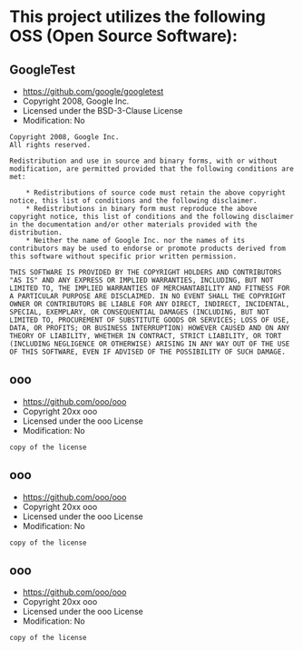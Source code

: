 # This project utilizes the following OSS (Open Source Software):

## GoogleTest
- https://github.com/google/googletest
- Copyright 2008, Google Inc.
- Licensed under the BSD-3-Clause License 
- Modification: No

```
Copyright 2008, Google Inc.
All rights reserved.

Redistribution and use in source and binary forms, with or without
modification, are permitted provided that the following conditions are
met:

    * Redistributions of source code must retain the above copyright
notice, this list of conditions and the following disclaimer.
    * Redistributions in binary form must reproduce the above
copyright notice, this list of conditions and the following disclaimer
in the documentation and/or other materials provided with the
distribution.
    * Neither the name of Google Inc. nor the names of its
contributors may be used to endorse or promote products derived from
this software without specific prior written permission.

THIS SOFTWARE IS PROVIDED BY THE COPYRIGHT HOLDERS AND CONTRIBUTORS
"AS IS" AND ANY EXPRESS OR IMPLIED WARRANTIES, INCLUDING, BUT NOT
LIMITED TO, THE IMPLIED WARRANTIES OF MERCHANTABILITY AND FITNESS FOR
A PARTICULAR PURPOSE ARE DISCLAIMED. IN NO EVENT SHALL THE COPYRIGHT
OWNER OR CONTRIBUTORS BE LIABLE FOR ANY DIRECT, INDIRECT, INCIDENTAL,
SPECIAL, EXEMPLARY, OR CONSEQUENTIAL DAMAGES (INCLUDING, BUT NOT
LIMITED TO, PROCUREMENT OF SUBSTITUTE GOODS OR SERVICES; LOSS OF USE,
DATA, OR PROFITS; OR BUSINESS INTERRUPTION) HOWEVER CAUSED AND ON ANY
THEORY OF LIABILITY, WHETHER IN CONTRACT, STRICT LIABILITY, OR TORT
(INCLUDING NEGLIGENCE OR OTHERWISE) ARISING IN ANY WAY OUT OF THE USE
OF THIS SOFTWARE, EVEN IF ADVISED OF THE POSSIBILITY OF SUCH DAMAGE.
```

## ooo
- https://github.com/ooo/ooo
- Copyright 20xx ooo
- Licensed under the ooo License
- Modification: No

```
copy of the license 
```

## ooo
- https://github.com/ooo/ooo
- Copyright 20xx ooo
- Licensed under the ooo License
- Modification: No

```
copy of the license 
```
## ooo
- https://github.com/ooo/ooo
- Copyright 20xx ooo
- Licensed under the ooo License
- Modification: No

```
copy of the license 
```